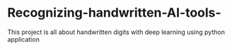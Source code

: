 # Recognizing-handwritten-AI-tools-
This project is all about handwritten digits with deep learning using python application 
